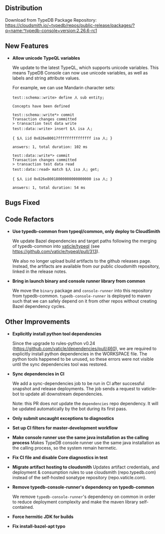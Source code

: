 ## Distribution

Download from TypeDB Package Repository: https://cloudsmith.io/~typedb/repos/public-release/packages/?q=name:^typedb-console+version:2.26.6-rc1


## New Features
- **Allow unicode TypeQL variables**
  
  We update to the latest TypeQL, which supports unicode variables. This means TypeDB Console can now use unicode variables, as well as labels and string attribute values. 
  
  For example, we can use Mandarin character sets:
  
  ```
  test::schema::write> define 人 sub entity;
                    
  Concepts have been defined
  
  test::schema::write*> commit
  Transaction changes committed
  > transaction test data write
  test::data::write> insert $人 isa 人; 
                  
  { $人 iid 0x826e80017fffffffffffffff isa 人; }
  
  answers: 1, total duration: 102 ms
  
  test::data::write*> commit
  Transaction changes committed
  > transaction test data read
  test::data::read> match $人 isa 人; get;
                 
  { $人 iid 0x826e80018000000000000000 isa 人; }
  
  answers: 1, total duration: 54 ms
  ```
  
  
  

## Bugs Fixed


## Code Refactors
- **Use typedb-common from typeql/common, only deploy to CloudSmith**
  
  We update Bazel dependencies and target paths following the merging of typedb-common into [vaticle/typeql](https://github.com/vaticle/typeql/) (see https://github.com/vaticle/typeql/pull/313).
  
  We also no longer upload build artifacts to the github releases page. Instead, the artifacts are available from our public cloudsmith repository, linked in the release notes.
  
  
- **Bring in launch binary and console runner library from common**
  
  We move the `binary` package and `console-runner` into this repository from typedb-common. `typedb-console-runner` is deployed to maven such that we can safely depend on it from other repos without creating Bazel dependency cycles.
  

## Other Improvements
- **Explicitly install python tool dependencies**
  
  Since the upgrade to rules-python v0.24 (https://github.com/vaticle/dependencies/pull/460), we are required to explicitly install python dependencies in the WORKSPACE file. The python tools happened to be unused, so these errors were not visible until the sync dependencies tool was restored.
  
- **Sync dependencies in CI**
  
  We add a sync-dependencies job to be run in CI after successful snapshot and release deployments. The job sends a request to vaticle-bot to update all downstream dependencies.
  
  Note: this PR does _not_ update the `dependencies` repo dependency. It will be updated automatically by the bot during its first pass.
  
- **Only submit uncaught exceptions to diagnostics**

- **Set up CI filters for master-development workflow**

- **Make console runner use the same java installation as the calling process**
  Makes TypeDB console runner use the  same java installation as the calling process, so the system remain hermetic. 
  
- **Fix CI file and disable Core diagnostics in test**

- **Migrate artifact hosting to cloudsmith**
  Updates artifact credentials, and deployment & consumption rules to use cloudsmith (repo.typedb.com) instead of the self-hosted sonatype repository (repo.vaticle.com).
  
- **Remove typedb-console-runner's dependency on typedb-common**
  
  We remove `typedb-console-runner`'s dependency on common in order to reduce deployment complexity and make the maven library self-contained.
  
- **Force hermitic JDK for builds**

- **Fix install-bazel-apt typo**

    
